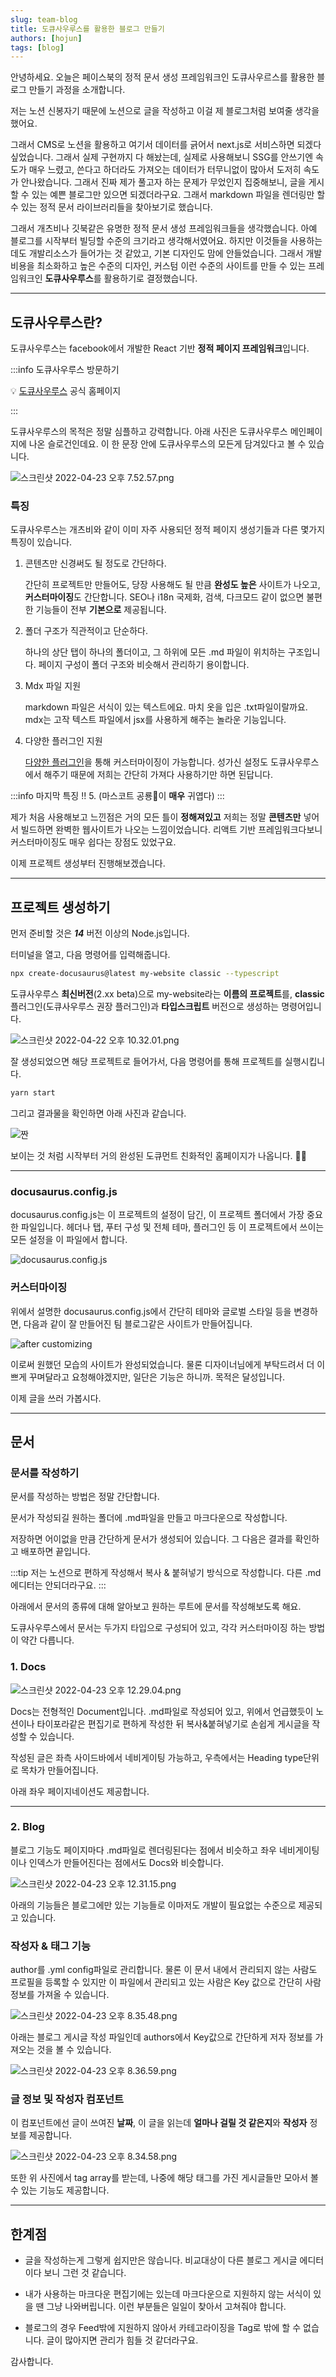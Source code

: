 ```yaml
---
slug: team-blog
title: 도큐사우루스를 활용한 블로그 만들기
authors: [hojun]
tags: [blog]
---
```


안녕하세요. 오늘은 페이스북의 정적 문서 생성 프레임워크인 도큐사우르스를 활용한 블로그 만들기 과정을 소개합니다.

<!--truncate-->

저는 노션 신봉자기 때문에 노션으로 글을 작성하고 이걸 제 블로그처럼 보여줄 생각을 했어요.

그래서 CMS로 노션을 활용하고 여기서 데이터를 긁어서 next.js로 서비스하면 되겠다 싶었습니다. 그래서 실제 구현까지 다 해놨는데, 실제로 사용해보니 SSG를 안쓰기엔 속도가 매우 느렸고, 쓴다고 하더라도 가져오는 데이터가 터무니없이 많아서 도저히 속도가 안나왔습니다. 그래서 진짜 제가 풀고자 하는 문제가 무었인지 집중해보니, 글을 게시할 수 있는 예쁜 블로그만 있으면 되겠더라구요. 그래서 markdown 파일을 렌더링만 할 수 있는 정적 문서 라이브러리들을 찾아보기로 했습니다.

그래서 개츠비나 깃북같은 유명한 정적 문서 생성 프레임워크들을 생각했습니다. 아예 블로그를 시작부터 빌딩할 수준의 크기라고 생각해서였어요. 하지만 이것들을 사용하는데도 개발리소스가 들어가는 것 같았고, 기본 디자인도 맘에 안들었습니다. 그래서 개발비용을 최소화하고 높은 수준의 디자인, 커스텀 이런 수준의 사이트를 만들 수 있는 프레임워크인 **도큐사우루스**를 활용하기로 결정했습니다.

---

## 도큐사우루스란?

도큐사우루스는 facebook에서 개발한 React 기반 **정적 페이지 프레임워크**입니다.

:::info 도큐사우루스 방문하기

💡 [도큐사우루스](https://docusaurus.io/ko/) 공식 홈페이지

:::

도큐사우루스의 목적은 정말 심플하고 강력합니다. 아래 사진은 도큐사우루스 메인페이지에 나온 슬로건인데요. 이 한 문장 안에 도큐사우루스의 모든게 담겨있다고 볼 수 있습니다.

![스크린샷 2022-04-23 오후 7.52.57.png](./docusaurus-slog.png)

### 특징

도큐사우루스는 개츠비와 같이 이미 자주 사용되던 정적 페이지 생성기들과 다른 몇가지 특징이 있습니다.

1. 콘텐츠만 신경써도 될 정도로 간단하다.

   간단히 프로젝트만 만들어도, 당장 사용해도 될 만큼 **완성도 높은** 사이트가 나오고, **커스터마이징**도 간단합니다.
   SEO나 i18n 국제화, 검색, 다크모드 같이 없으면 불편한 기능들이 전부 **기본으로** 제공됩니다.

2. 폴더 구조가 직관적이고 단순하다.

   하나의 상단 탭이 하나의 폴더이고, 그 하위에 모든 .md 파일이 위치하는 구조입니다.
   페이지 구성이 폴더 구조와 비슷해서 관리하기 용이합니다.

3. Mdx 파일 지원

   markdown 파일은 서식이 있는 텍스트에요. 마치 옷을 입은 .txt파일이랄까요. mdx는 고작 텍스트 파일에서 jsx를 사용하게 해주는 놀라운 기능입니다.

4. 다양한 플러그인 지원

   [다양한 플러그인](https://docusaurus.io/ko/docs/api/plugins)을 통해 커스터마이징이 가능합니다. 성가신 설정도 도큐사우루스에서 해주기 때문에 저희는 간단히 가져다 사용하기만 하면 된답니다.

:::info 마지막 특징
!! 5. (마스코트 공룡🦖이 **매우** 귀엽다)
:::

제가 처음 사용해보고 느낀점은 거의 모든 틀이 **정해져있고** 저희는 정말 **콘텐츠만** 넣어서 빌드하면 완벽한 웹사이트가 나오는 느낌이었습니다. 리액트 기반 프레임워크다보니 커스터마이징도 매우 쉽다는 장점도 있었구요.

이제 프로젝트 생성부터 진행해보겠습니다.

---

## 프로젝트 생성하기

먼저 준비할 것은 **_14_** 버전 이상의 Node.js입니다.

터미널을 열고, 다음 명령어를 입력해줍니다.

```bash
npx create-docusaurus@latest my-website classic --typescript
```

도큐사우루스 **최신버전**(2.xx beta)으로 my-website라는 **이름의 프로젝트**를, **classic** 플러그인(도큐사우루스 권장 플러그인)과 **타입스크립트** 버전으로 생성하는 명령어입니다.

![스크린샷 2022-04-22 오후 10.32.01.png](./create-docusaurus.png)

잘 생성되었으면 해당 프로젝트로 들어가서, 다음 명령어를 통해 프로젝트를 실행시킵니다.

```bash
yarn start
```

그리고 결과물을 확인하면 아래 사진과 같습니다.

![짠](./docusaurus-done.png)

보이는 것 처럼 시작부터 거의 완성된 도큐먼트 친화적인 홈페이지가 나옵니다. 👍🏻

---

### docusaurus.config.js

docusaurus.config.js는 이 프로젝트의 설정이 담긴, 이 프로젝트 폴더에서 가장 중요한 파일입니다. 헤더나 탭, 푸터 구성 및 전체 테마, 플러그인 등 이 프로젝트에서 쓰이는 모든 설정을 이 파일에서 합니다.

![docusaurus.config.js](./config.png)

### 커스터마이징

위에서 설명한 docusaurus.config.js에서 간단히 테마와 글로벌 스타일 등을 변경하면, 다음과 같이 잘 만들어진 팀 블로그같은 사이트가 만들어집니다.

![after customizing](./after-custom.png)

이로써 원했던 모습의 사이트가 완성되었습니다. 물론 디자이너님에게 부탁드려서 더 이쁘게 꾸며달라고 요청해야겠지만, 일단은 기능은 하니까. 목적은 달성입니다.

이제 글을 쓰러 가봅시다.

---

## 문서

### 문서를 작성하기

문서를 작성하는 방법은 정말 간단합니다.

문서가 작성되길 원하는 폴더에 .md파일을 만들고 마크다운으로 작성합니다.

저장하면 어이없을 만큼 간단하게 문서가 생성되어 있습니다. 그 다음은 결과를 확인하고 배포하면 끝입니다.

:::tip
저는 노션으로 편하게 작성해서 복사 & 붙혀넣기 방식으로 작성합니다. 다른 .md 에디터는 안되더라구요.
:::

아래에서 문서의 종류에 대해 알아보고 원하는 루트에 문서를 작성해보도록 해요.

도큐사우루스에서 문서는 두가지 타입으로 구성되어 있고, 각각 커스터마이징 하는 방법이 약간 다릅니다.

### 1. Docs

![스크린샷 2022-04-23 오후 12.29.04.png](./docs.png)

Docs는 전형적인 Document입니다. .md파일로 작성되어 있고, 위에서 언급했듯이 노션이나 타이포라같은 편집기로 편하게 작성한 뒤 복사&붙혀넣기로 손쉽게 게시글을 작성할 수 있습니다.

작성된 글은 좌측 사이드바에서 네비게이팅 가능하고, 우측에서는 Heading type단위로 목차가 만들어집니다.

아래 좌우 페이지네이션도 제공합니다.

---

### 2. Blog

블로그 기능도 페이지마다 .md파일로 렌더링된다는 점에서 비슷하고 좌우 네비게이팅이나 인덱스가 만들어진다는 점에서도 Docs와 비슷합니다.

![스크린샷 2022-04-23 오후 12.31.15.png](./blog.png)

아래의 기능들은 블로그에만 있는 기능들로 이마저도 개발이 필요없는 수준으로 제공되고 있습니다.

### 작성자 & 태그 기능

author를 .yml config파일로 관리합니다. 물론 이 문서 내에서 관리되지 않는 사람도 프로필을 등록할 수 있지만 이 파일에서 관리되고 있는 사람은 Key 값으로 간단히 사람 정보를 가져올 수 있습니다.

![스크린샷 2022-04-23 오후 8.35.48.png](./authors.png)

아래는 블로그 게시글 작성 파일인데 authors에서 Key값으로 간단하게 저자 정보를 가져오는 것을 볼 수 있습니다.

![스크린샷 2022-04-23 오후 8.36.59.png](./createTag.png)

### 글 정보 및 작성자 컴포넌트

이 컴포넌트에선 글이 쓰여진 **날짜**, 이 글을 읽는데 **얼마나 걸릴 것 같은지**와 **작성자** 정보를 제공합니다.

![스크린샷 2022-04-23 오후 8.34.58.png](./author-component.png)

또한 위 사진에서 tag array를 받는데, 나중에 해당 태그를 가진 게시글들만 모아서 볼 수 있는 기능도 제공합니다.

---

## 한계점

- 글을 작성하는게 그렇게 쉽지만은 않습니다. 비교대상이 다른 블로그 게시글 에디터이다 보니 그런 것 같습니다.

- 내가 사용하는 마크다운 편집기에는 있는데 마크다운으로 지원하지 않는 서식이 있을 땐 그냥 나와버립니다. 이런 부분들은 일일이 찾아서 고쳐줘야 합니다.

- 블로그의 경우 Feed밖에 지원하지 않아서 카테고라이징을 Tag로 밖에 할 수 없습니다. 글이 많아지면 관리가 힘들 것 같더라구요.

감사합니다.
